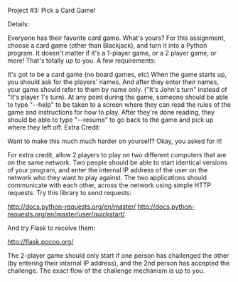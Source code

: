 
Project #3: Pick a Card Game!


Details:
 
Everyone has their favorite card game. What's yours? For this assignment, 
choose a card game (other than Blackjack), and turn it into a Python program. 
It doesn't matter if it's a 1-player game, or a 2 player game, or more! 
That's totally up to you. A few requirements:

It's got to be a card game (no board games, etc)
When the game starts up, you should ask for the players' names. 
And after they enter their names, your game should refer to them by name only. 
("It's John's turn" instead of "It's player 1's turn). 
At any point during the game, someone should be able to type "--help" to be taken 
to a screen where they can read the rules of the game and instructions for how to play. 
After they're done reading, they should be able to type "--resume" to go back to the game 
and pick up where they left off.
Extra Credit:

Want to make this much much harder on yourself? Okay, you asked for it!

For extra credit, allow 2 players to play on two different computers that are on the same network. 
Two people should be able to start identical versions of your program, 
and enter the internal IP address of the user on the network who they want to play against. 
The two applications should communicate with each other, across the network using simple HTTP requests. Try this library to send requests:

http://docs.python-requests.org/en/master/
http://docs.python-requests.org/en/master/user/quickstart/

And try Flask to receive them:

http://flask.pocoo.org/

The 2-player game should only start if one person has challenged the other 
(by entering their internal IP address), and the 2nd person has accepted the challenge. 
The exact flow of the challenge mechanism is up to you.